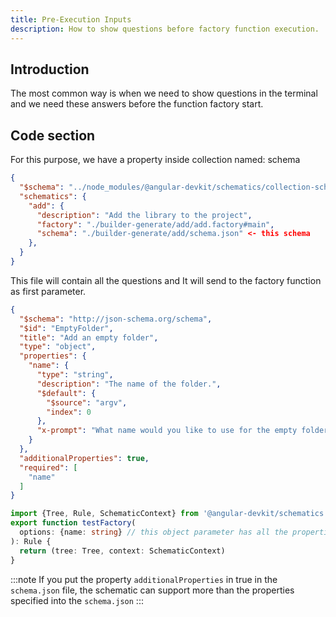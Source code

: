 ```yaml
---
title: Pre-Execution Inputs
description: How to show questions before factory function execution.
---
```


## Introduction
The most common way is when we need to show questions in the terminal and we need these answers before
the function factory start.

## Code section
For this purpose, we have a property inside collection named: schema

```json
{
  "$schema": "../node_modules/@angular-devkit/schematics/collection-schema.json",
  "schematics": {
    "add": {
      "description": "Add the library to the project",
      "factory": "./builder-generate/add/add.factory#main",
      "schema": "./builder-generate/add/schema.json" <- this schema
    },
  }
}
```

This file will contain all the questions and It will send to the factory function as first parameter.

```json title="schema.json sample"
{
  "$schema": "http://json-schema.org/schema",
  "$id": "EmptyFolder",
  "title": "Add an empty folder",
  "type": "object",
  "properties": {
    "name": {
      "type": "string",
      "description": "The name of the folder.",
      "$default": {
        "$source": "argv",
        "index": 0
      },
      "x-prompt": "What name would you like to use for the empty folder?"
    }
  },
  "additionalProperties": true,
  "required": [
    "name"
  ]
}
```


```typescript
import {Tree, Rule, SchematicContext} from '@angular-devkit/schematics';
export function testFactory(
  options: {name: string} // this object parameter has all the properties contains in the schema.json.
): Rule { 
  return (tree: Tree, context: SchematicContext)
}
```

:::note
If you put the property `additionalProperties` in true in the `schema.json` file, the schematic can support more than the properties specified into the `schema.json`
:::
